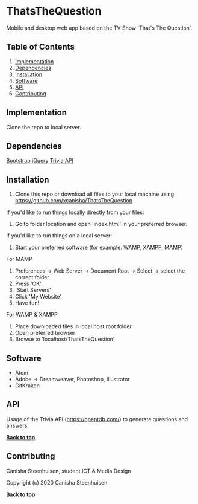# ThatsTheQuestion

Mobile and desktop web app based on the TV Show 'That's The Question'.


## Table of Contents
1. [Implementation](#implementation)
1. [Dependencies](#dependencies)
1. [Installation](#installation)
1. [Software](#software)
1. [API](#api)
1. [Contributing](#contributing)


## Implementation
Clone the repo to local server.


## Dependencies
[Bootstrap](https://getbootstrap.com/)
[jQuery](https://code.jquery.com/)
[Trivia API](#api)


## Installation
1. Clone this repo or download all files to your local machine using https://github.com/xcanisha/ThatsTheQuestion

If you'd like to run things locally directly from your files:
1. Go to folder location and open 'index.html' in your preferred browser.

If you'd like to run things on a local server:
1. Start your preferred software (for example: WAMP, XAMPP, MAMP)

  For MAMP
  1. Preferences -> Web Server -> Document Root -> Select -> select the correct folder
  1. Press 'OK'
  1. 'Start Servers'
  1. Click 'My Website'
  1. Have fun!

  For WAMP & XAMPP
  1. Place downloaded files in local host root folder
  1. Open preferred browser
  1. Browse to 'localhost/ThatsTheQuestion'


## Software
* Atom
* Adobe -> Dreamweaver, Photoshop, Illustrator
* GitKraken


## API
Usage of the Trivia API (https://opentdb.com/) to generate questions and answers.


**[Back to top](#table-of-contents)**

## Contributing
Canisha Steenhuisen, student ICT & Media Design


Copyright (c) 2020 Canisha Steenhuisen

**[Back to top](#table-of-contents)**
